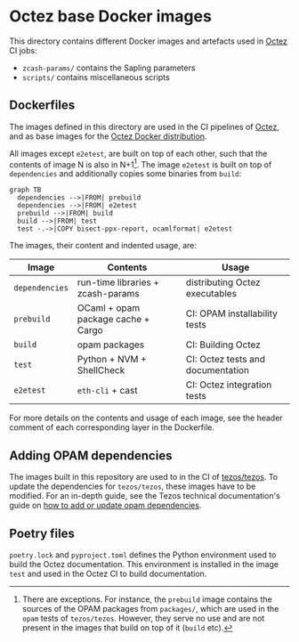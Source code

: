 # Octez base Docker images

This directory contains different Docker images and artefacts used in
[Octez](https://gitlab.com/tezos/tezos) CI jobs:

- `zcash-params/` contains the Sapling parameters
- `scripts/` contains miscellaneous scripts

## Dockerfiles

The images defined in this directory are used in the CI pipelines of
[Octez](https://gitlab.com/tezos/tezos), and as base images for the
[Octez Docker distribution](https://hub.docker.com/r/tezos/tezos).

All images except `e2etest`, are built on top of each
other, such that the contents of image N is also in N+1[^1]. The image
`e2etest` is built on top of
`dependencies` and additionally copies some binaries from
`build`:

```mermaid
graph TB
  dependencies -->|FROM| prebuild
  dependencies -->|FROM| e2etest
  prebuild -->|FROM| build
  build -->|FROM| test
  test -.->|COPY bisect-ppx-report, ocamlformat| e2etest
```

The images, their content and indented usage, are:

| Image          | Contents                           | Usage                             |
|----------------|------------------------------------|-----------------------------------|
| `dependencies` | run-time libraries + zcash-params  | distributing Octez executables    |
| `prebuild`     | OCaml + opam package cache + Cargo | CI: OPAM installability tests     |
| `build`        | opam packages                      | CI: Building Octez                |
| `test`         | Python + NVM + ShellCheck          | CI: Octez tests and documentation |
| `e2etest`      | `eth-cli` + cast                   | CI: Octez integration tests       |

For more details on the contents and usage of each image, see the
header comment of each corresponding layer in the Dockerfile.

## Adding OPAM dependencies

The images built in this repository are used to in the CI of
[tezos/tezos](https://gitlab.com/tezos/tezos). To update the
dependencies for `tezos/tezos`, these images have to be modified. For an
in-depth guide, see the Tezos technical documentation's guide on [how
to add or update opam
dependencies](https://tezos.gitlab.io/developer/contributing-adding-a-new-opam-dependency.html).

## Poetry files

`poetry.lock` and `pyproject.toml` defines the Python environment used
to build the Octez documentation. This environment is installed in the
image `test` and used in the Octez CI to
build documentation.

[^1]: There are exceptions. For instance, the
    `prebuild` image contains the sources of the
    OPAM packages from `packages/`, which are used in the `opam` tests
    of `tezos/tezos`. However, they serve no use and are not present
    in the images that build on top of it
    (`build` etc).
